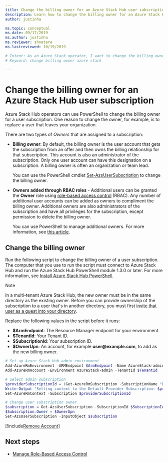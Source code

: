```yaml
---
title: Change the billing owner for an Azure Stack Hub user subscription 
description: Learn how to change the billing owner for an Azure Stack Hub user subscription.
author: justinha

ms.topic: conceptual
ms.date: 09/17/2019
ms.author: justinha
ms.reviewer: shnatara
ms.lastreviewed: 10/19/2019

# Intent: As an Azure Stack operator, I want to change the billing owner for a user subscription because I may need to make changes to my organization.
# Keyword: change billing owner azure stack

---
```



# Change the billing owner for an Azure Stack Hub user subscription

Azure Stack Hub operators can use PowerShell to change the billing owner for a user subscription. One reason to change the owner, for example, is to replace a user that leaves your organization.

There are two types of *Owners* that are assigned to a subscription:

- **Billing owner**: By default, the billing owner is the user account that gets the subscription from an offer and then owns the billing relationship for that subscription. This account is also an administrator of the subscription. Only one user account can have this designation on a subscription. A billing owner is often an organization or team lead.

  You can use the PowerShell cmdlet [Set-AzsUserSubscription](/powershell/module/azs.subscriptions.admin/set-azsusersubscription) to change the billing owner.  

- **Owners added through RBAC roles** - Additional users can be granted the **Owner** role using [role-based access control](azure-stack-manage-permissions.md) (RBAC). Any number of additional user accounts can be added as owners to compliment the billing owner. Additional owners are also administrators of the subscription and have all privileges for the subscription, except permission to delete the billing owner.

  You can use PowerShell to manage additional owners. For more information, see [this article](/azure/role-based-access-control/role-assignments-powershell).

## Change the billing owner

Run the following script to change the billing owner of a user subscription. The computer that you use to run the script must connect to Azure Stack Hub and run the Azure Stack Hub PowerShell module 1.3.0 or later. For more information, see [Install Azure Stack Hub PowerShell](azure-stack-powershell-install.md).

>[!NOTE]
>In a multi-tenant Azure Stack Hub, the new owner must be in the same directory as the existing owner. Before you can provide ownership of the subscription to a user that's in another directory, you must first [invite that user as a guest into your directory](/azure/active-directory/b2b/add-users-administrator).

Replace the following values in the script before it runs:

- **$ArmEndpoint**: The Resource Manager endpoint for your environment.
- **$TenantId**: Your Tenant ID.
- **$SubscriptionId**: Your subscription ID.
- **$OwnerUpn**: An account, for example **user\@example.com**, to add as the new billing owner.

```powershell
# Set up Azure Stack Hub admin environment
Add-AzureRmEnvironment -ARMEndpoint $ArmEndpoint -Name AzureStack-admin
Add-AzureRmAccount -Environment AzureStack-admin -TenantId $TenantId

# Select admin subscription
$providerSubscriptionId = (Get-AzureRmSubscription -SubscriptionName "Default Provider Subscription").Id
Write-Output "Setting context to the Default Provider Subscription: $providerSubscriptionId"
Set-AzureRmContext -Subscription $providerSubscriptionId

# Change user subscription owner
$subscription = Get-AzsUserSubscription -SubscriptionId $SubscriptionId
$Subscription.Owner = $OwnerUpn
Set-AzsUserSubscription -InputObject $subscription
```

[!include[Remove Account](../../includes/remove-account.md)]

## Next steps

- [Manage Role-Based Access Control](azure-stack-manage-permissions.md)

